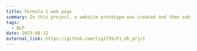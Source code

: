```yaml
---
title: Formula 1 web page
summary: In this project, a website prototype was created and then subjected to a Nielsen heuristic evaluation, enabling usability assessment and user experience analysis.
tags:
  - NLP
date: 2023-08-22
external_link: https://github.com/tig1795/F1_dh_prjct
---
```

